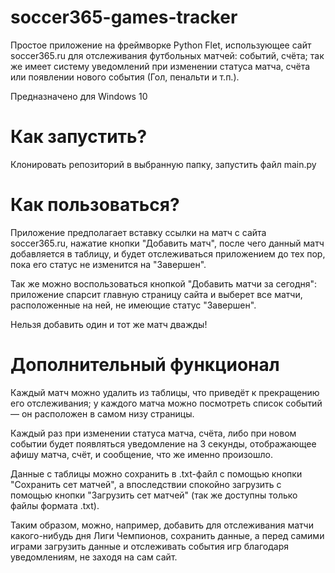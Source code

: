 # soccer365-games-tracker
<p>Простое приложение на фреймворке Python Flet, использующее сайт soccer365.ru для отслеживания футбольных матчей: событий, счёта; так же имеет систему уведомлений при изменении статуса матча, счёта или появлении нового события (Гол, пенальти и т.п.).</p>
<p>Предназначено для Windows 10</p>

# Как запустить?
Клонировать репозиторий в выбранную папку, запустить файл main.py

# Как пользоваться?
<p>Приложение предполагает вставку ссылки на матч с сайта soccer365.ru, нажатие кнопки "Добавить матч", после чего данный матч добавляется в таблицу, и будет отслеживаться приложением до тех пор, пока его статус не изменится на "Завершен".</p>
<p>Так же можно воспользоваться кнопкой "Добавить матчи за сегодня": приложение спарсит главную страницу сайта и выберет все матчи, расположенные на ней, не имеющие статус "Завершен".</p>
<p>Нельзя добавить один и тот же матч дважды!</p>

# Дополнительный функционал
<p>Каждый матч можно удалить из таблицы, что приведёт к прекращению его отслеживания; у каждого матча можно посмотреть список событий — он расположен в самом низу страницы.</p>
<p>Каждый раз при изменении статуса матча, счёта, либо при новом событии будет появляться уведомление на 3 секунды, отображающее афишу матча, счёт, и сообщение, что же именно произошло.</p>
<p>Данные с таблицы можно сохранить в .txt-файл с помощью кнопки "Сохранить сет матчей", а впоследствии спокойно загрузить с помощью кнопки "Загрузить сет матчей" (так же доступны только файлы формата .txt).</p>
<p>Таким образом, можно, например, добавить для отслеживания матчи какого-нибудь дня Лиги Чемпионов, сохранить данные, а перед самими играми загрузить данные и отслеживать события игр благодаря уведомлениям, не заходя на сам сайт.</p>
